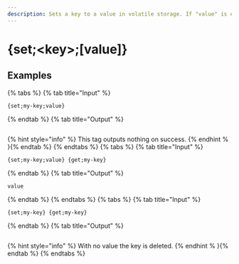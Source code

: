 ```yaml
---
description: Sets a key to a value in volatile storage. If "value" is empty, the key is deleted.
---
```

# {set;&lt;key>;[value]}
## Examples
{% tabs %}
{% tab title="Input" %}
```text
{set;my-key;value}
```
{% endtab %}
{% tab title="Output" %}
```text

```
{% hint style="info" %}
This tag outputs nothing on success.
{% endhint % }{% endtab %}
{% endtabs %}
{% tabs %}
{% tab title="Input" %}
```text
{set;my-key;value} {get;my-key}
```
{% endtab %}
{% tab title="Output" %}
```text
value
```
{% endtab %}
{% endtabs %}
{% tabs %}
{% tab title="Input" %}
```text
{set;my-key} {get;my-key}
```
{% endtab %}
{% tab title="Output" %}
```text

```
{% hint style="info" %}
With no value the key is deleted.
{% endhint % }{% endtab %}
{% endtabs %}